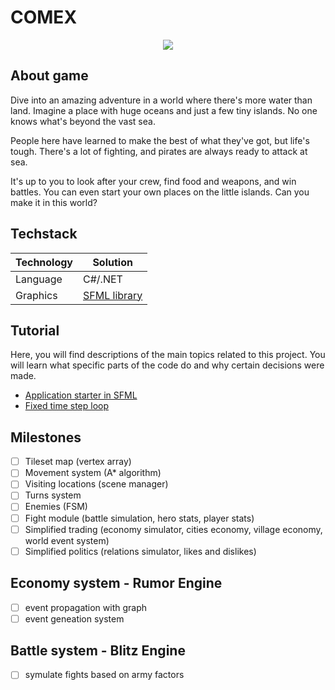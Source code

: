 # COMEX
<p align="center">
  <img src="https://github.com/kpiekara/comex/assets/5881352/e8f65a46-3cab-4e35-8a61-aa9df4b35860" />
</p>
  
## About game
Dive into an amazing adventure in a world where there's more water than land. Imagine a place with huge oceans and just a few tiny islands. No one knows what's beyond the vast sea.

People here have learned to make the best of what they've got, but life's tough. There's a lot of fighting, and pirates are always ready to attack at sea.

It's up to you to look after your crew, find food and weapons, and win battles. You can even start your own places on the little islands. Can you make it in this world?

## Techstack 

|Technology|Solution|
|---|---|
|Language|C#/.NET|
|Graphics|[SFML library](https://www.sfml-dev.org/)|

## Tutorial 

Here, you will find descriptions of the main topics related to this project. You will learn what specific parts of the code do and why certain decisions were made.

* [Application starter in SFML](docs/SFML%20application.md)
* [Fixed time step loop](docs/Fixed%20time%20step.md)

## Milestones

- [ ] Tileset map (vertex array)
- [ ] Movement system (A* algorithm)
- [ ] Visiting locations (scene manager)
- [ ] Turns system
- [ ] Enemies (FSM)
- [ ] Fight module (battle simulation, hero stats, player stats)
- [ ] Simplified trading (economy simulator, cities economy, village economy, world event system)
- [ ] Simplified politics (relations simulator, likes and dislikes)

## Economy system - Rumor Engine

- [ ] event propagation with graph
- [ ] event geneation system

## Battle system - Blitz Engine

- [ ] symulate fights based on army factors
